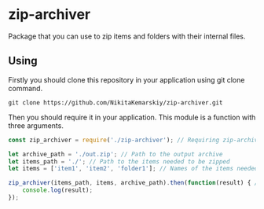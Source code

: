 # zip-archiver

Package that you can use to zip items and folders with their internal files.

## Using

Firstly you should clone this repository in your application using git clone command.

```
git clone https://github.com/NikitaKemarskiy/zip-archiver.git
```
Then you should require it in your application. This module is a function with three arguments.

```javascript
const zip_archiver = require('./zip-archiver'); // Requiring zip-archiver package

let archive_path = './out.zip'; // Path to the output archive
let items_path = './'; // Path to the items needed to be zipped
let items = ['item1', 'item2', 'folder1']; // Names of the items needed to be zipped

zip_archiver(items_path, items, archive_path).then(function(result) { // Creating a zip archive
	console.log(result);
});
```


